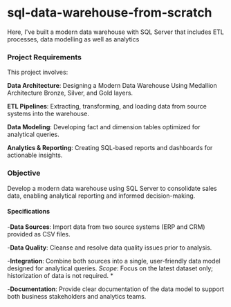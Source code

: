 # sql-data-warehouse-from-scratch
Here, I've built a modern data warehouse with SQL Server that includes ETL processes, data modelling as well as analytics

### Project Requirements
This project involves:

 **Data Architecture**: Designing a Modern Data Warehouse Using Medallion Architecture Bronze, Silver, and Gold layers.
 
 **ETL Pipelines**: Extracting, transforming, and loading data from source systems into the warehouse.
 
 **Data Modeling**: Developing fact and dimension tables optimized for analytical queries.
 
 **Analytics & Reporting**: Creating SQL-based reports and dashboards for actionable insights.



### Objective

Develop a modern data warehouse using SQL Server to consolidate sales data, enabling analytical reporting and informed decision-making.


#### Specifications

-**Data Sources**: Import data from two source systems (ERP and CRM) provided as CSV files.

-**Data Quality**: Cleanse and resolve data quality issues prior to analysis.

-**Integration**: Combine both sources into a single, user-friendly data model designed for analytical queries. *Scope*: Focus on the latest dataset only; historization of data is not required. *

-**Documentation**: Provide clear documentation of the data model to support both business stakeholders and analytics teams.

